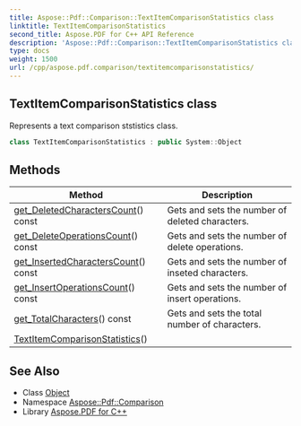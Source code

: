 ```yaml
---
title: Aspose::Pdf::Comparison::TextItemComparisonStatistics class
linktitle: TextItemComparisonStatistics
second_title: Aspose.PDF for C++ API Reference
description: 'Aspose::Pdf::Comparison::TextItemComparisonStatistics class. Represents a text comparison ststistics class in C++.'
type: docs
weight: 1500
url: /cpp/aspose.pdf.comparison/textitemcomparisonstatistics/
---
```

## TextItemComparisonStatistics class


Represents a text comparison ststistics class.

```cpp
class TextItemComparisonStatistics : public System::Object
```

## Methods

| Method | Description |
| --- | --- |
| [get_DeletedCharactersCount](./get_deletedcharacterscount/)() const | Gets and sets the number of deleted characters. |
| [get_DeleteOperationsCount](./get_deleteoperationscount/)() const | Gets and sets the number of delete operations. |
| [get_InsertedCharactersCount](./get_insertedcharacterscount/)() const | Gets and sets the number of inseted characters. |
| [get_InsertOperationsCount](./get_insertoperationscount/)() const | Gets and sets the number of insert operations. |
| [get_TotalCharacters](./get_totalcharacters/)() const | Gets and sets the total number of characters. |
| [TextItemComparisonStatistics](./textitemcomparisonstatistics/)() |  |
## See Also

* Class [Object](../../system/object/)
* Namespace [Aspose::Pdf::Comparison](../)
* Library [Aspose.PDF for C++](../../)
